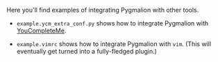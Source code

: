 Here you'll find examples of integrating Pygmalion with other tools.

* `example.ycm_extra_conf.py` shows how to integrate Pygmalion with
  [YouCompleteMe](https://github.com/Valloric/YouCompleteMe).

* `example.vimrc` shows how to integrate Pygmalion with `vim`. (This will
  eventually get turned into a fully-fledged plugin.)
